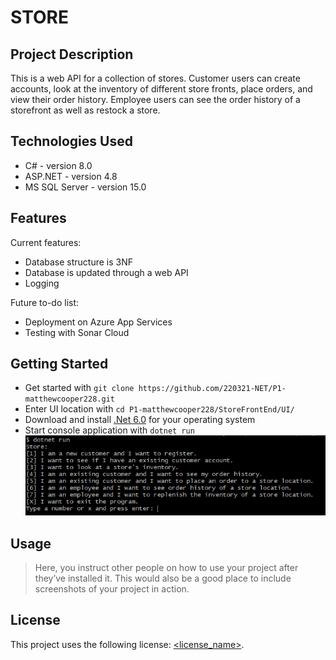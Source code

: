# STORE

## Project Description

This is a web API for a collection of stores.
Customer users can create accounts, look at the inventory of different store fronts, place orders, and view their order history.
Employee users can see the order history of a storefront as well as restock a store.

## Technologies Used

* C# - version 8.0
* ASP.NET - version 4.8
* MS SQL Server - version 15.0

## Features

Current features:
* Database structure is 3NF
* Database is updated through a web API
* Logging

Future to-do list:
* Deployment on Azure App Services
* Testing with Sonar Cloud

## Getting Started
* Get started with `git clone https://github.com/220321-NET/P1-matthewcooper228.git`
* Enter UI location with `cd P1-matthewcooper228/StoreFrontEnd/UI/`
* Download and install [.Net 6.0](https://dotnet.microsoft.com/en-us/download) for your operating system
* Start console application with `dotnet run`
![Main menu of console application.](./Capture.PNG "Main Menu")

## Usage

> Here, you instruct other people on how to use your project after they’ve installed it. This would also be a good place to include screenshots of your project in action.

## License

This project uses the following license: [<license_name>](<link>).